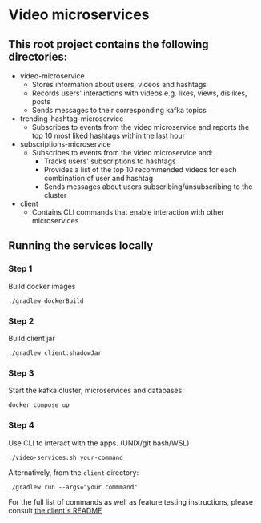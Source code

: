 # Video microservices

## This root project contains the following directories:
* video-microservice
  * Stores information about users, videos and hashtags
  * Records users' interactions with videos e.g. likes, views, dislikes, posts
  * Sends messages to their corresponding kafka topics
* trending-hashtag-microservice
  * Subscribes to events from the video microservice and reports the top 10 most liked hashtags within the last hour
* subscriptions-microservice
  * Subscribes to events from the video microservice and:
    * Tracks users' subscriptions to hashtags
    * Provides a list of the top 10 recommended videos for each combination of user and hashtag
    * Sends messages about users subscribing/unsubscribing to the cluster
* client
  * Contains CLI commands that enable interaction with other microservices


## Running the services locally

### Step 1
Build docker images
```shell
./gradlew dockerBuild
```
### Step 2
Build client jar
```shell
./gradlew client:shadowJar
```
### Step 3
Start the kafka cluster, microservices and databases
```shell
docker compose up
```
### Step 4
Use CLI to interact with the apps. (UNIX/git bash/WSL) 
```shell
./video-services.sh your-command
```

Alternatively, from the `client` directory:
```shell
./gradlew run --args="your commmand"
```
For the full list of commands as well as feature testing instructions, please consult [the client's README](client/README.md)
